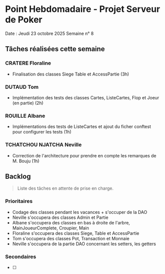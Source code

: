 # Point Hebdomadaire - Projet Serveur de Poker

Date : Jeudi 23 octobre 2025
Semaine n° 8

## Tâches réalisées cette semaine

### CRATERE Floraline

- Finalisation des classes Siege Table et AccessPartie (3h)


### DUTAUD Tom

- Implémentation des tests des classes Cartes, ListeCartes, Flop et Joeur (en partie) (2h)


### ROUILLE Albane

- Implémentations des tests de ListeCartes et ajout du ficher conftest pour configurer les tests (1h)

### TCHATCHOU NJATCHA Neville
- Correction de l'architecture pour prendre en compte les remarques de M. Bouju (1h)

## Backlog

> Liste des tâches en attente de prise en charge.

### Prioritaires

- Codage des classes pendant les vacances + s'occuper de la DAO
- Neville s'occupera des classes Admin et Partie
- Albane s'occupera des classes en bas à droite de l'arbre, MainJoueurComplete, Croupier, Main
- Floraline s'occupera des classes Siege, Table et AccessPartie
- Tom s'occupera des classes Pot, Transaction et Monnaie
- Neville s'occupera de la partie DAO concernant les setters, les getters
  


### Secondaires

- [ ]

